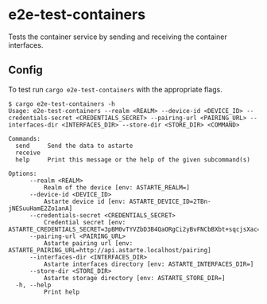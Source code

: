 <!--
This file is part of Edgehog.

Copyright 2023 - 2025 SECO Mind Srl

Licensed under the Apache License, Version 2.0 (the "License");
you may not use this file except in compliance with the License.
You may obtain a copy of the License at

   http://www.apache.org/licenses/LICENSE-2.0

Unless required by applicable law or agreed to in writing, software
distributed under the License is distributed on an "AS IS" BASIS,
WITHOUT WARRANTIES OR CONDITIONS OF ANY KIND, either express or implied.
See the License for the specific language governing permissions and
limitations under the License.

SPDX-License-Identifier: Apache-2.0
-->

# e2e-test-containers

Tests the container service by sending and receiving the container interfaces.

## Config

To test run `cargo e2e-test-containers` with the appropriate flags.

```
$ cargo e2e-test-containers -h
Usage: e2e-test-containers --realm <REALM> --device-id <DEVICE_ID> --credentials-secret <CREDENTIALS_SECRET> --pairing-url <PAIRING_URL> --interfaces-dir <INTERFACES_DIR> --store-dir <STORE_DIR> <COMMAND>

Commands:
  send     Send the data to astarte
  receive
  help     Print this message or the help of the given subcommand(s)

Options:
      --realm <REALM>
          Realm of the device [env: ASTARTE_REALM=]
      --device-id <DEVICE_ID>
          Astarte device id [env: ASTARTE_DEVICE_ID=2TBn-jNESuuHamE2Zo1anA]
      --credentials-secret <CREDENTIALS_SECRET>
          Credential secret [env: ASTARTE_CREDENTIALS_SECRET=3pBM0vTYVZbD3B4QaORgCi2yBvFNCbBXbt+sqcjsXac=]
      --pairing-url <PAIRING_URL>
          Astarte pairing url [env: ASTARTE_PAIRING_URL=http://api.astarte.localhost/pairing]
      --interfaces-dir <INTERFACES_DIR>
          Astarte interfaces directory [env: ASTARTE_INTERFACES_DIR=]
      --store-dir <STORE_DIR>
          Astarte storage directory [env: ASTARTE_STORE_DIR=]
  -h, --help
          Print help
```
